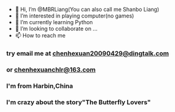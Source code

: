 - 👋 Hi, I’m @MBRLiang(You can also call me Shanbo Liang)
- 👀 I’m interested in playing computer(no games)
- 🌱 I’m currently learning Python
- 💞️ I’m looking to collaborate on ...
- 📫 How to reach me
### try email me at chenhexuan20090429@dingtalk.com
### or chenhexuanchlr@163.com
### I'm from Harbin,China
### I'm crazy about the story"The Butterfly Lovers"
<!---
MBRLiang/MBRLiang is a ✨ special ✨ repository because its `README.md` (this file) appears on your GitHub profile.
You can click the Preview link to take a look at your changes.
--->
